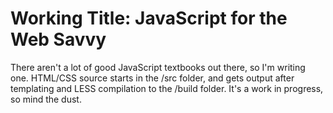 Working Title: JavaScript for the Web Savvy
===========================================

There aren't a lot of good JavaScript textbooks out there, so I'm writing one. HTML/CSS source starts in the /src folder, and gets output after templating and LESS compilation to the /build folder. It's a work in progress, so mind the dust.

